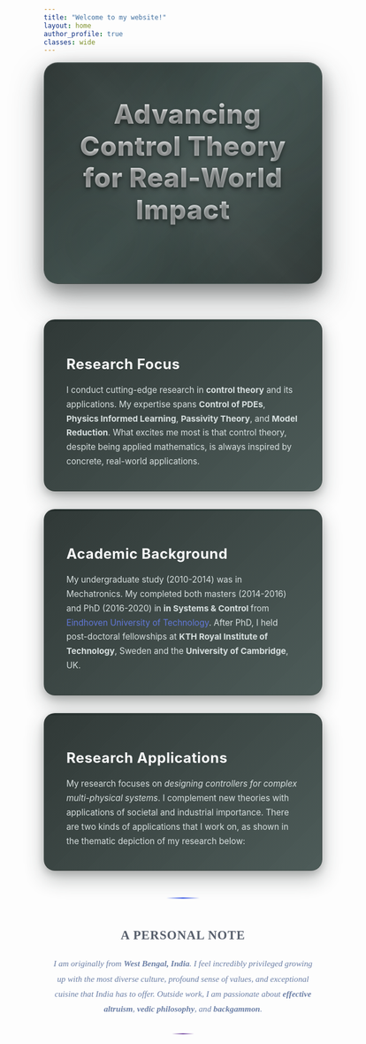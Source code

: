 ```yaml
---
title: "Welcome to my website!"
layout: home
author_profile: true
classes: wide
---
```


<!-- Font Awesome for icons -->
<link rel="stylesheet" href="https://cdnjs.cloudflare.com/ajax/libs/font-awesome/6.0.0/css/all.min.css">

<style>
.intro-section {
  background: linear-gradient(135deg, rgba(37, 46, 44, 0.98) 0%, rgba(58, 74, 71, 0.95) 50%, rgba(37, 46, 44, 0.98) 100%);
  color: white;
  padding: 4rem 3rem;
  border-radius: 25px;
  margin-bottom: 4rem;
  box-shadow: 0 25px 60px rgba(37, 46, 44, 0.4), 0 10px 30px rgba(0, 0, 0, 0.3), inset 0 1px 0 rgba(255, 255, 255, 0.1);
  position: relative;
  overflow: hidden;
  backdrop-filter: blur(15px);
  border: 1px solid rgba(255, 255, 255, 0.1);
  animation: introFloat 6s ease-in-out infinite;
}

.intro-section::before {
  content: '';
  position: absolute;
  top: 0;
  left: 0;
  right: 0;
  bottom: 0;
  background: 
    radial-gradient(circle at 20% 80%, rgba(37, 46, 44, 0.3) 0%, transparent 50%),
    radial-gradient(circle at 80% 20%, rgba(58, 74, 71, 0.3) 0%, transparent 50%),
    linear-gradient(45deg, transparent 30%, rgba(255, 255, 255, 0.05) 50%, transparent 70%);
  animation: backgroundShift 8s ease-in-out infinite;
}

.intro-section::after {
  content: '';
  position: absolute;
  top: -50%;
  left: -50%;
  width: 200%;
  height: 200%;
  background: conic-gradient(from 0deg, transparent, rgba(255, 255, 255, 0.1), transparent, rgba(255, 255, 255, 0.05), transparent);
  animation: rotate 20s linear infinite;
  opacity: 0.3;
}

.intro-content {
  position: relative;
  z-index: 3;
  text-align: center;
}

.catchy-oneliner {
  font-size: 3rem;
  font-weight: 800;
  margin-bottom: 2.5rem;
  text-shadow: 0 4px 8px rgba(0, 0, 0, 0.4), 0 2px 4px rgba(37, 46, 44, 0.3);
  animation: textGlow 4s ease-in-out infinite;
  letter-spacing: 1px;
  line-height: 1.2;
  background: linear-gradient(135deg, #ffffff 0%, #f8f9fa 50%, #e8f0f0 100%);
  -webkit-background-clip: text;
  -webkit-text-fill-color: transparent;
  background-clip: text;
}

.info-cards {
  display: grid;
  grid-template-columns: repeat(auto-fit, minmax(300px, 1fr));
  gap: 2rem;
  margin-top: 3rem;
}

.info-card {
  background: linear-gradient(135deg, rgba(37, 46, 44, 0.95) 0%, rgba(58, 74, 71, 0.9) 100%);
  color: #e8f0f0;
  padding: 2.5rem;
  border-radius: 20px;
  box-shadow: 0 15px 35px rgba(37, 46, 44, 0.3), 0 5px 15px rgba(0, 0, 0, 0.2);
  transition: all 0.4s cubic-bezier(0.4, 0, 0.2, 1);
  position: relative;
  overflow: hidden;
  backdrop-filter: blur(10px);
  border: 1px solid rgba(37, 46, 44, 0.2);
}

.info-card:hover {
  transform: translateY(-8px) scale(1.02);
  box-shadow: 0 25px 50px rgba(37, 46, 44, 0.4), 0 10px 25px rgba(0, 0, 0, 0.3);
  border-color: rgba(37, 46, 44, 0.4);
}

.info-card::before {
  content: '';
  position: absolute;
  top: 0;
  left: 0;
  right: 0;
  height: 3px;
  background: linear-gradient(90deg, #252E2C, #3a4a47, #252E2C);
  background-size: 200% 100%;
  animation: shimmer 3s ease-in-out infinite;
}

.info-card::after {
  content: '';
  position: absolute;
  top: 0;
  left: -100%;
  width: 100%;
  height: 100%;
  background: linear-gradient(90deg, transparent, rgba(255, 255, 255, 0.1), transparent);
  transition: left 0.6s ease;
}

.info-card:hover::after {
  left: 100%;
}

.card-icon {
  font-size: 3.5rem;
  margin-bottom: 1.5rem;
  color: #252E2C;
  animation: bounceIn 1s ease-out 0.5s both;
  text-shadow: 0 2px 4px rgba(37, 46, 44, 0.3);
  transition: all 0.3s ease;
}

.info-card:hover .card-icon {
  transform: scale(1.1);
  color: #3a4a47;
}

.card-title {
  font-size: 1.6rem;
  font-weight: 700;
  margin-bottom: 1.2rem;
  color: #f8f9fa;
  letter-spacing: 0.5px;
  text-shadow: 0 1px 2px rgba(0, 0, 0, 0.1);
}

.card-content {
  line-height: 1.7;
  color: #e8f0f0;
  font-size: 0.95rem;
  opacity: 0.9;
}

@keyframes fadeInUp {
  from {
    opacity: 0;
    transform: translateY(30px);
  }
  to {
    opacity: 1;
    transform: translateY(0);
  }
}

@keyframes bounceIn {
  0% {
    opacity: 0;
    transform: scale(0.3);
  }
  50% {
    opacity: 1;
    transform: scale(1.05);
  }
  70% {
    transform: scale(0.9);
  }
  100% {
    opacity: 1;
    transform: scale(1);
  }
}

@keyframes shimmer {
  0%, 100% { background-position: 0% 50%; }
  50% { background-position: 100% 50%; }
}

@keyframes introFloat {
  0%, 100% { transform: translateY(0px); }
  50% { transform: translateY(-5px); }
}

@keyframes backgroundShift {
  0%, 100% { opacity: 0.7; }
  50% { opacity: 1; }
}

@keyframes rotate {
  from { transform: rotate(0deg); }
  to { transform: rotate(360deg); }
}

@keyframes textGlow {
  0%, 100% { filter: brightness(1); }
  50% { filter: brightness(1.1); }
}

@media (max-width: 768px) {
  .catchy-oneliner {
    font-size: 2rem;
  }
  
  .info-cards {
    grid-template-columns: 1fr;
  }
}

/* Elegant personal note style */
.personal-note {
  text-align: center;
  margin: 3rem auto;
  max-width: 700px;
  position: relative;
  padding: 2rem 0;
}

.personal-note::before {
  content: '';
  position: absolute;
  top: 0;
  left: 50%;
  transform: translateX(-50%);
  width: 60px;
  height: 3px;
  background: linear-gradient(90deg, transparent, #667eea, transparent);
  border-radius: 2px;
}

.personal-note::after {
  content: '';
  position: absolute;
  bottom: 0;
  left: 50%;
  transform: translateX(-50%);
  width: 40px;
  height: 2px;
  background: linear-gradient(90deg, transparent, #764ba2, transparent);
  border-radius: 1px;
}

.personal-note-icon {
  font-size: 1.5rem;
  color: #252E2C;
  margin-bottom: 1.5rem;
  animation: float 3s ease-in-out infinite;
  display: inline-block;
}

.personal-note-title {
  font-size: 1.4rem;
  font-weight: 600;
  color: #2d3748;
  margin-bottom: 1.5rem;
  font-family: 'Georgia', serif;
  letter-spacing: 1px;
  text-transform: uppercase;
  opacity: 0.8;
}

.personal-note-content {
  font-size: 0.95rem;
  line-height: 1.8;
  color: #6b7fa6;
  font-family: 'Georgia', serif;
  font-style: italic;
  position: relative;
  padding: 0 1rem;
}

@keyframes float {
  0%, 100% {
    transform: translateY(0px);
  }
  50% {
    transform: translateY(-10px);
  }
}

.personal-note:hover .personal-note-icon {
  animation: pulse 1s ease-in-out;
}

@keyframes pulse {
  0%, 100% {
    transform: scale(1);
  }
  50% {
    transform: scale(1.1);
  }
}
</style>

<div class="intro-section">
  <div class="intro-content">
    <div class="catchy-oneliner">
      <i class="fas fa-rocket" style="margin-right: 1rem; color: #252E2C;"></i>
      Advancing Control Theory for Real-World Impact
    </div>
  </div>
</div>

<div class="info-cards">
  <div class="info-card">
    <div class="card-icon">
      <i class="fas fa-microscope"></i>
    </div>
    <div class="card-title">Research Focus</div>
    <div class="card-content">
      I conduct cutting-edge research in <strong>control theory</strong> and its applications. My expertise spans <strong>Control of PDEs</strong>, <strong>Physics Informed Learning</strong>, <strong>Passivity Theory</strong>, and <strong>Model Reduction</strong>. What excites me most is that control theory, despite being applied mathematics, is always inspired by concrete, real-world applications.
    </div>
  </div>

  <div class="info-card">
    <div class="card-icon">
      <i class="fas fa-graduation-cap"></i>
    </div>
    <div class="card-title">Academic Background</div>
    <div class="card-content">
      My undergraduate study (2010-2014) was in Mechatronics. My completed both masters (2014-2016) and PhD (2016-2020) in <strong> in Systems & Control </strong> from <a href="https://www.tue.nl/en/" style="color: #667eea; text-decoration: none;">Eindhoven University of Technology</a>. After PhD, I held post-doctoral fellowships at <strong>KTH Royal Institute of Technology</strong>, Sweden and the <strong>University of Cambridge</strong>, UK. 
    </div>
  </div>

  <div class="info-card">
    <div class="card-icon">
      <i class="fas fa-cogs"></i>
    </div>
    <div class="card-title">Research Applications</div>
    <div class="card-content">
      My research focuses on <em>designing controllers for complex multi-physical systems</em>. I complement new theories with applications of societal and industrial importance. There are two kinds of applications that I work on, as shown in the thematic depiction of my research below:
    </div>
  </div>
</div>

<div class="personal-note">
  <div class="personal-note-icon">
    <i class="fas fa-home"></i>
  </div>
  <div class="personal-note-title">A Personal Note</div>
  <div class="personal-note-content">
    I am originally from <strong>West Bengal, India</strong>. I feel incredibly privileged growing up with the most diverse culture, profound sense of values, and exceptional cuisine that India has to offer. Outside work, I am passionate about <strong>effective altruism</strong>, <strong>vedic philosophy</strong>, and <strong>backgammon</strong>.
  </div>
</div>
